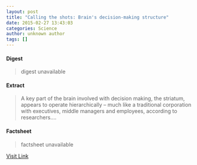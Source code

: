 ```yaml
---
layout: post
title: "Calling the shots: Brain's decision-making structure"
date: 2015-02-27 13:43:03
categories: Science
author: unknown author
tags: []
---
```



#### Digest
>digest unavailable

#### Extract
>A key part of the brain involved with decision making, the striatum, appears to operate hierarchically – much like a traditional corporation with executives, middle managers and employees, according to researchers....

#### Factsheet
>factsheet unavailable

[Visit Link](http://feeds.sciencedaily.com/~r/sciencedaily/~3/-qCrkel-JNg/150227084303.htm)


